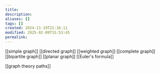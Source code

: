```yaml
---
title: 
description: 
aliases: []
tags: []
created: 2024-11-19T21:16:11
modified: 2025-02-09T15:53:45
permalink:
---
```


[[simple graph]]
[[directed graph]]
[[weighted graph]]
[[complete graph]]
[[bipartite graph]]
[[planar graph]]
[[Euler's formula]]

[[graph theory paths]]
